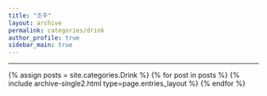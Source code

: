 ```yaml
---
title: "조주"
layout: archive
permalink: categories/drink
author_profile: true
sidebar_main: true
---
```


<!-- 공백이 포함되어 있는 카테고리 이름의 경우 site.categories['a b c'] 이런식으로! -->

***

{% assign posts = site.categories.Drink %}
{% for post in posts %} {% include archive-single2.html type=page.entries_layout %} {% endfor %}